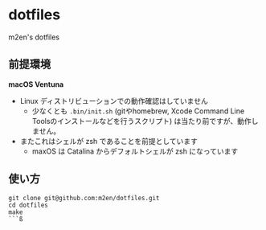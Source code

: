 # dotfiles

m2en's dotfiles

## 前提環境

**macOS Ventuna**

- Linux ディストリビューションでの動作確認はしていません
    - 少なくとも `.bin/init.sh` (gitやhomebrew, Xcode Command Line Toolsのインストールなどを行うスクリプト) は当たり前ですが、動作しません。
- またこれはシェルが zsh であることを前提としています
    - maxOS は Catalina からデフォルトシェルが zsh になっています

## 使い方

```shell
git clone git@github.com:m2en/dotfiles.git
cd dotfiles
make
```ß
